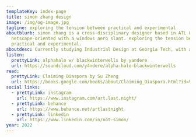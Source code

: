 ```yaml
---
templateKey: index-page
title: simon zhang design
image: /img/og-image.jpg
tagline: exploring the tension between practical and experimental
aboutblurb: simon zhang is a cross-disciplinary designer based in ATL & SEA —
  netscape-oriented with a windows aero slant. exploring the tension between
  practical and experimental.
aboutdesc: Currently studying Industrial Design at Georgia Tech, with a minor in Sustainable Cities.
listen:
  prettyLink: alphahalo w/ blackwinterwells by yandere
  url: https://soundcloud.com/y4ndere/alpha-halo-blackwinterwells
read:
  prettyLink: Claiming Diaspora by Su Zheng
  url: https://books.google.com/books/about/Claiming_Diaspora.html?id=Vzv2DrzAL7UC
social links:
  - prettyLink: instagram
    url: https://www.instagram.com/art.last.night/
  - prettyLink: behance
    url: https://www.behance.net/artlastnight
  - prettyLink: linkedin
    url: https://www.linkedin.com/in/not-simon/
year: 2022
---
```

